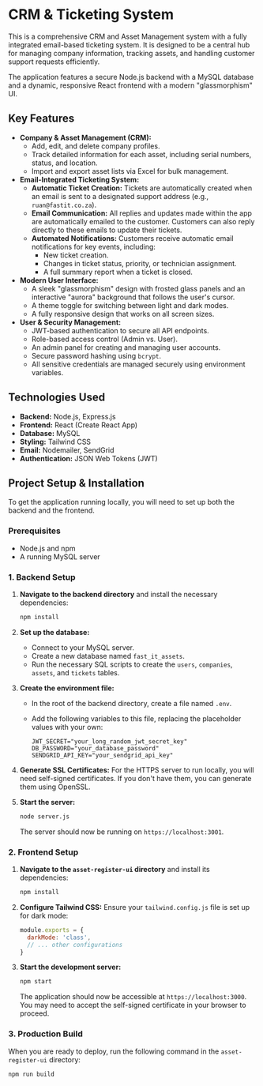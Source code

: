 #  CRM & Ticketing System

This is a comprehensive CRM and Asset Management system with a fully integrated email-based ticketing system. It is designed to be a central hub for managing company information, tracking assets, and handling customer support requests efficiently.

The application features a secure Node.js backend with a MySQL database and a dynamic, responsive React frontend with a modern "glassmorphism" UI.

## Key Features

* **Company & Asset Management (CRM):**
    * Add, edit, and delete company profiles.
    * Track detailed information for each asset, including serial numbers, status, and location.
    * Import and export asset lists via Excel for bulk management.
* **Email-Integrated Ticketing System:**
    * **Automatic Ticket Creation:** Tickets are automatically created when an email is sent to a designated support address (e.g., `ruan@fastit.co.za`).
    * **Email Communication:** All replies and updates made within the app are automatically emailed to the customer. Customers can also reply directly to these emails to update their tickets.
    * **Automated Notifications:** Customers receive automatic email notifications for key events, including:
        * New ticket creation.
        * Changes in ticket status, priority, or technician assignment.
        * A full summary report when a ticket is closed.
* **Modern User Interface:**
    * A sleek "glassmorphism" design with frosted glass panels and an interactive "aurora" background that follows the user's cursor.
    * A theme toggle for switching between light and dark modes.
    * A fully responsive design that works on all screen sizes.
* **User & Security Management:**
    * JWT-based authentication to secure all API endpoints.
    * Role-based access control (Admin vs. User).
    * An admin panel for creating and managing user accounts.
    * Secure password hashing using `bcrypt`.
    * All sensitive credentials are managed securely using environment variables.

## Technologies Used

* **Backend:** Node.js, Express.js
* **Frontend:** React (Create React App)
* **Database:** MySQL
* **Styling:** Tailwind CSS
* **Email:** Nodemailer, SendGrid
* **Authentication:** JSON Web Tokens (JWT)

## Project Setup & Installation

To get the application running locally, you will need to set up both the backend and the frontend.

### Prerequisites

* Node.js and npm
* A running MySQL server

### 1. Backend Setup

1.  **Navigate to the backend directory** and install the necessary dependencies:

    ```bash
    npm install
    ```

2.  **Set up the database:**
    * Connect to your MySQL server.
    * Create a new database named `fast_it_assets`.
    * Run the necessary SQL scripts to create the `users`, `companies`, `assets`, and `tickets` tables.

3.  **Create the environment file:**
    * In the root of the backend directory, create a file named `.env`.
    * Add the following variables to this file, replacing the placeholder values with your own:

        ```
        JWT_SECRET="your_long_random_jwt_secret_key"
        DB_PASSWORD="your_database_password"
        SENDGRID_API_KEY="your_sendgrid_api_key"
        ```

4.  **Generate SSL Certificates:** For the HTTPS server to run locally, you will need self-signed certificates. If you don't have them, you can generate them using OpenSSL.

5.  **Start the server:**

    ```bash
    node server.js
    ```

    The server should now be running on `https://localhost:3001`.

### 2. Frontend Setup

1.  **Navigate to the `asset-register-ui` directory** and install its dependencies:

    ```bash
    npm install
    ```

2.  **Configure Tailwind CSS:** Ensure your `tailwind.config.js` file is set up for dark mode:

    ```javascript
    module.exports = {
      darkMode: 'class',
      // ... other configurations
    }
    ```

3.  **Start the development server:**

    ```bash
    npm start
    ```

    The application should now be accessible at `https://localhost:3000`. You may need to accept the self-signed certificate in your browser to proceed.

### 3. Production Build

When you are ready to deploy, run the following command in the `asset-register-ui` directory:

```bash
npm run build
